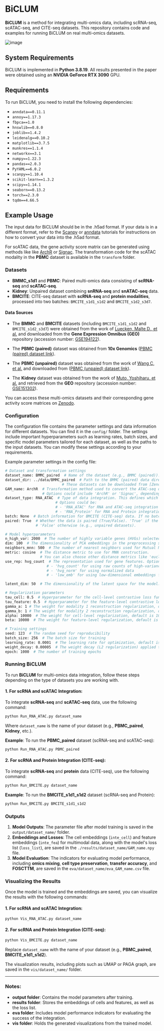 # BiCLUM

**BiCLUM** is a method for integrating multi-omics data, including scRNA-seq, scATAC-seq, and CITE-seq datasets. This repository contains code and examples for running BiCLUM on real multi-omics datasets.

![image](https://github.com/LiminLi-xjtu/BiCLUM/blob/master/img/BiCLUM_arch.jpg)

## System Requirements

BiCLUM is implemented in **Python 3.8.19**. All results presented in the paper were obtained using an **NVIDIA GeForce RTX 3090** GPU.


## Requirements

To run BiCLUM, you need to install the following dependencies:

- `anndata==0.11.1`
- `annoy==1.17.3`
- `fbpca==1.0`
- `hnswlib==0.8.0`
- `joblib==1.4.2`
- `leidenalg==0.10.2`
- `matplotlib==3.7.5`
- `munkres==1.1.4`
- `networkx==3.1`
- `numpy==1.22.3`
- `pandas==2.0.3`
- `PyYAML==6.0.2`
- `scanpy==1.10.4`
- `scikit-learn==1.3.2`
- `scipy==1.14.1`
- `seaborn==0.13.2`
- `torch==2.3.0`
- `tqdm==4.66.5`


## Example Usage

The input data for BiCLUM should be in the .h5ad format. If your data is in a different format, refer to the [Scanpy](https://scanpy.readthedocs.io/en/stable/) or [anndata](https://anndata.readthedocs.io/en/stable/) tutorials for instructions on how to convert your data into the .h5ad format.

For scATAC data, the gene activity score matrix can be generated using methods like like [ArchR](https://www.archrproject.com/) or [Signac](https://stuartlab.org/signac/). The transformation code for the scATAC modality in the **PBMC** dataset is available in the `transform` folder.


### Datasets

- **BMMC_s1d1** and **PBMC**: Paired multi-omics data consisting of **scRNA-seq** and **scATAC-seq**.
- **Kidney**: Unpaired dataset combining **snRNA-seq** and **snATAC-seq** data.
- **BMCITE**: CITE-seq dataset with **scRNA-seq** and **protein modalities**, processed into two batches: `BMCITE_s1d1_s1d2` and `BMCITE_s1d2_s3d7`.

#### Data Sources

- The **BMMC** and **BMCITE** datasets (including `BMCITE_s1d1_s1d2` and `BMCITE_s1d2_s3d7`) were obtained from the work of [Luecken, Malte D., et al.](https://datasets-benchmarks-proceedings.neurips.cc/paper/2021/hash/158f3069a435b314a80bdcb024f8e422-Abstract-round2.html) and downloaded from the **Gene Expression Omnibus (GEO)** repository (accession number: [GSE194122](https://www.ncbi.nlm.nih.gov/geo/query/acc.cgi?acc=GSE194122)).

- The **PBMC (paired)** dataset was obtained from **10x Genomics** ([PBMC (paired) dataset link](https://www.10xgenomics.com/resources/datasets/pbmc-from-a-healthy-donor-granulocytes-removed-through-cell-sorting-3-k-1-standard-2-0-0)).
- The **PBMC (unpaired)** dataset was obtained from the work of [Wang C, et al.](https://genomebiology.biomedcentral.com/articles/10.1186/s13059-020-02116-x) and downloaded from ([PBMC (unpaied) dataset link](https://github.com/liulab-dfci/MAESTRO/tree/master/data)).

- The **Kidney** dataset was obtained from the work of [Muto, Yoshiharu, et al.](https://www.nature.com/articles/s41467-021-22368-w) and retrieved from the **GEO** repository (accession number: [GSE151302](https://www.ncbi.nlm.nih.gov/geo/query/acc.cgi?acc=GSE151302)).

You can access these multi-omics datasets and their corresponding gene activity score matrices on [Zenodo](https://zenodo.org/uploads/14506611).

### Configuration

The configuration file contains the parameter settings and data information for different datasets. You can find it in the `config/` folder. The settings include important hyperparameters such as learning rates, batch sizes, and specific model parameters tailored for each dataset, as well as the paths to the input datasets. You can modify these settings according to your requirements.

Example parameter settings in the config file:

```bash
# Dataset and transformation settings
dataset_name: BMMC_paired  # Name of the dataset (e.g., BMMC (paired)). Specify which dataset you are working with.
dataset_dir: ../data/BMMC_paired  # Path to the BMMC (paired) data directory. This directory should include files like rna.h5ad, atac.h5ad, and scGAM_ArchR.h5ad.
                          # These datasets can be downloaded from [Zenodo](https://zenodo.org/uploads/14506611).
GAM_name: ArchR  # Transformation method used to convert the ATAC-seq data (atac.h5ad) into a gene activity score matrix.
                 # Options could include 'ArchR' or 'Signac', depending on your preprocessing method.
dataset_type: RNA_ATAC  # Type of data integration. This defines which modalities you are integrating. 
                       # Options could be:
                       # - 'RNA_ATAC' for RNA and ATAC-seq integration
                       # - 'RNA_Protein' for RNA and Protein integration
batch: None  # Batch information for BMCITE (CITE-seq) data. If no batch information is available, set this parameter to None.
paired: True  # Whether the data is paired (True/False). 'True' if the data are from paired modalities (e.g., scRNA-seq and scATAC-seq), 
              # 'False' otherwise (e.g., unpaired datasets).

# Model hyperparameters
n_high_var: 2000  # The number of highly variable genes (HVGs) selected for preprocessing. 
dim: 100  # The dimensionality of PCA embeddings in the preprocessing step. It reduces the number of features while retaining variance.
neighbors_mnn: 500  # The number of nearest neighbors used for Mutual Nearest Neighbor (MNN) construction. 
metric: cosine  # The distance metric to use for MNN construction. 
                # You can also choose other distance metrics like 'euclidean' depending on the nature of your data.
use_rep: hvg_count  # The representation used for gene features. Options include:
                   # - 'hvg_count' for using raw counts of high-variance genes
                   # - 'hvg_norm' for using normalized data
                   # - 'low_emb' for using low-dimensional embeddings from previous steps as feature representations.

latent_dim: 50  # The dimensionality of the latent space for the model. 

# Regularization parameters
tau_cell: 0.5  # Hyperparameter for the cell-level contrastive loss function, default is 0.5. 
tau_feature: 0.5  # Hyperparameter for the feature-level contrastive loss function, default is 0.5.
gamma_a: 1 # The weight for modality 1 reconstruction regularization, default is 1.
gamma_b: 1 # The weight for modality 2 reconstruction regularization, default is 1.
alpha: 10000  # The weight for cell-level regularization, default is 10000. 
beta: 10000  # The weight for feature-level regularization, default is 10000. 

# Training settings
seed: 123  # The random seed for reproducibility
batch_size: 256  # The batch size for training
learning_rate: 0.0001  # The learning rate for optimization, default is 0.0001
weight_decay: 0.00005  # The weight decay (L2 regularization) applied to model parameters to prevent overfitting and encourage simpler models, deafult is 0.00005.
epoch: 1000  # The number of training epochs

```

### Running BiCLUM

To run **BiCLUM** for multi-omics data integration, follow these steps depending on the type of datasets you are working with.

#### 1. **For scRNA and scATAC Integration:**

To integrate **scRNA-seq** and **scATAC-seq** data, use the following command:

```bash
python Run_RNA_ATAC.py dataset_name
```

Where `dataset_name` is the name of your dataset (e.g., **PBMC_paired**, **Kidney**, etc.).

**Example**: To run the **PBMC_paired** dataset (scRNA-seq and scATAC-seq):

```bash
python Run_RNA_ATAC.py PBMC_paired
```

#### 2. **For scRNA and Protein Integration (CITE-seq):**

To integrate **scRNA-seq** and **protein** data (CITE-seq), use the following command:

```bash
python Run_BMCITE.py dataset_name
```

**Example**: To run the **BMCITE_s1d1_s1d2** dataset (scRNA-seq and Protein):

```bash
python Run_BMCITE.py BMCITE_s1d1_s1d2
```

### Outputs

1. **Model Outputs**: The parameter file after model training is saved in the `output/dataset_name/` folder.
2. **Embeddings and Losses**: The cell embeddings (`inte_cell`) and feature embeddings (`inte_fea`) for multimodal data, along with the model's loss list (`loss_list`), are saved in the `./results/dataset_name/GAM_name.npy` file.
3. **Model Evaluation**: The indicators for evaluating model performance, including **omics mixing**, **cell type preservation**, **transfer accuracy**, and **FOSCTTM**, are saved in the `eva/dataset_name/eva_GAM_name.csv` file. 

### Visualizing the Results

Once the model is trained and the embeddings are saved, you can visualize the results with the following commands:

#### 1. **For scRNA and scATAC Integration:**

```bash
python Vis_RNA_ATAC.py dataset_name
```

#### 2. **For scRNA and Protein Integration (CITE-seq):**

```bash
python Vis_BMCITE.py dataset_name
```

Replace `dataset_name` with the name of your dataset (e.g., **PBMC_paired**, **BMCITE_s1d1_s1d2**).

The visualization results, including plots such as UMAP or PAGA graph, are saved in the `vis/dataset_name/` folder.

---

### Notes:
- **output folder**: Contains the model parameters after training.
- **results folder**: Stores the embeddings of cells and features, as well as the loss list.
- **eva folder**: Includes model performance indicators for evaluating the success of the integration.
- **vis folder**: Holds the generated visualizations from the trained model.
